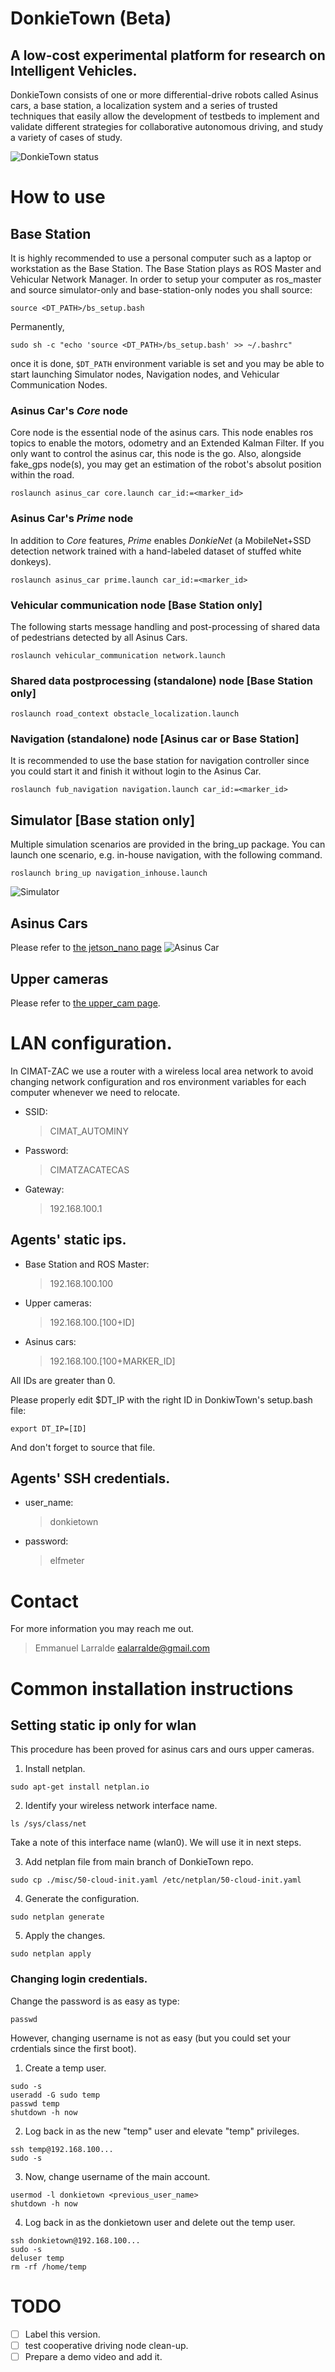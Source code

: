 # DonkieTown (Beta)
## A low-cost experimental platform for research on Intelligent Vehicles. 

DonkieTown consists of one or more differential-drive robots called Asinus cars, a base station, a localization system and a series of trusted techniques that easily allow the development of testbeds to implement and validate different strategies for collaborative autonomous driving, and study a variety of cases of study.

![DonkieTown status](/docs/gifs/platoon.gif)

# How to use
## Base Station
It is highly recommended to use a personal computer such as a laptop or workstation as the Base Station. The Base Station plays as ROS Master and Vehicular Network Manager. In order to setup your computer as ros_master and source simulator-only and base-station-only nodes you shall source:
```
source <DT_PATH>/bs_setup.bash
```
Permanently,
```
sudo sh -c "echo 'source <DT_PATH>/bs_setup.bash' >> ~/.bashrc"
```
once it is done, `$DT_PATH` environment variable is set and you may be able to start launching Simulator nodes, Navigation nodes, and Vehicular Communication Nodes.

### Asinus Car's *Core* node
Core node is the essential node of the asinus cars. This node enables ros topics to enable the motors, odometry and an Extended Kalman Filter. If you only want to control the asinus car, this node is the go. Also, alongside fake_gps node(s), you may get an estimation of the robot's absolut position within the road.
```
roslaunch asinus_car core.launch car_id:=<marker_id>
```

### Asinus Car's *Prime* node
In addition to *Core* features, *Prime* enables *DonkieNet* (a MobileNet+SSD detection network trained with a hand-labeled dataset of stuffed white donkeys).
```
roslaunch asinus_car prime.launch car_id:=<marker_id>
```

### Vehicular communication node [Base Station only]
The following starts message handling and post-processing of shared data of pedestrians detected by all Asinus Cars.
```
roslaunch vehicular_communication network.launch
```

### Shared data postprocessing (standalone) node [Base Station only]
```
roslaunch road_context obstacle_localization.launch
```

### Navigation (standalone) node [Asinus car or Base Station]
It is recommended to use the base station for navigation controller since you could start it and finish it without login to the Asinus Car.
```
roslaunch fub_navigation navigation.launch car_id:=<marker_id>
```

## Simulator [Base station only]
Multiple simulation scenarios are provided in the bring_up package.
You can launch one scenario, e.g. in-house navigation, with the following command.
```
roslaunch bring_up navigation_inhouse.launch
```
![Simulator](/docs/gifs/simulation.gif)

## Asinus Cars
Please refer to [the jetson_nano page](/docs/jetson_nano/README.md)
![Asinus Car](/docs/images/AsinusCar.jpg)

## Upper cameras
Please refer to [the upper_cam page](/docs/upper_cam/README.md).

# LAN configuration.
In CIMAT-ZAC we use a router with a wireless local area network to avoid changing network configuration and ros environment variables for each computer whenever we need to relocate. 

- SSID:
   > CIMAT_AUTOMINY
- Password:
   > CIMATZACATECAS
- Gateway:
   > 192.168.100.1

## Agents' static ips.
- Base Station and ROS Master:
   > 192.168.100.100
- Upper cameras:
   > 192.168.100.[100+ID]
- Asinus cars:
   > 192.168.100.[100+MARKER_ID]

All IDs are greater than 0.

Please properly edit $DT_IP with the right ID in DonkiwTown's setup.bash file:
```
export DT_IP=[ID]
```
And don't forget to source that file.


## Agents' SSH credentials.
- user_name:
   > donkietown
- password:
   > elfmeter

# Contact
For more information you may reach me out.
> Emmanuel Larralde
> ealarralde@gmail.com

# Common installation instructions
## Setting static ip only for wlan
This procedure has been proved for asinus cars and ours upper cameras. 
1. Install netplan.
```
sudo apt-get install netplan.io
```
2. Identify your wireless network interface name.
```
ls /sys/class/net
```
Take a note of this interface name (wlan0). We will use it in next steps. 

3. Add netplan file from main branch of DonkieTown repo.
```
sudo cp ./misc/50-cloud-init.yaml /etc/netplan/50-cloud-init.yaml
``` 
4. Generate the configuration.
```
sudo netplan generate
```
5. Apply the changes.
```
sudo netplan apply
```

### Changing login credentials.
Change the password is as easy as type:
```
passwd
```
However, changing username is not as easy (but you could set your crdentials since the first boot).
1. Create a temp user.
```
sudo -s
useradd -G sudo temp
passwd temp
shutdown -h now
```
2. Log back in as the new "temp" user and elevate "temp" privileges.
```
ssh temp@192.168.100...
sudo -s
```
3. Now, change username of the main account.
```
usermod -l donkietown <previous_user_name>
shutdown -h now
```
4. Log back in as the donkietown user and delete out the temp user.
```
ssh donkietown@192.168.100...
sudo -s
deluser temp
rm -rf /home/temp
```

# TODO
 - [ ] Label this version.
 - [ ] test cooperative driving node clean-up.
 - [ ] Prepare a demo video and add it.